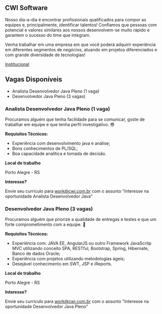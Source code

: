 
## CWI Software


Nosso dia-a-dia é encontrar profissionais qualificados para compor as equipes e, principalmente, identificar talentos! Confiamos que pessoas com potencial e valores similares aos nossos desenvolvem-se muito rápido e garantem o sucesso do time que integram.  

Venha trabalhar em uma empresa em que você poderá adquirir experiência em diferentes segmentos de negócios, atuando em projetos diferenciados e com grande diversidade de tecnologias!

[Institucional](http://www.cwi.com.br)

## Vagas Disponíveis

* Analista Desenvolvedor Java Pleno (1 vaga)
* Desenvolvedor Java Pleno (3 vagas)

### Analista Desenvolvedor Java Pleno (1 vaga)

Procuramos alguém que tenha facilidade para se comunicar, goste de trabalhar em equipe e que tenha perfil investigativo. :sunglasses:

**Requisitos Técnicos:**

 * Experiência com desenvolvimento java e análise;
 * Bons conhecimentos de PL/SQL;
 * Boa capacidade analítica e tomada de decisão.


**Local de trabalho**

Porto Alegre - RS

**Interesse?**

Envie seu currículo para [work@cwi.com.br](mailto:work@cwi.com.br) com o assunto "Interesse na oportunidade Analista Desenvolvedor Java"

### Desenvolvedor Java Pleno (3 vagas)

Procuramos alguém que priorize a qualidade de entregas e testes e que um forte comprometimento com a equipe. :muscle:

**Requisitos Técnicos:**

 * Experiência com: JAVA EE, AngularJS ou outro Framework JavaScritp MVC utilizando conceito SPA, RESTful, Bootstrap, Spring, Hibernate, Banco de dados Oracle;
* Experiência com projetos utilizando metodologias ágeis;
* Desejável conhecimento em SWT, JSP e iReports.


**Local de trabalho**

Porto Alegre - RS

**Interesse?**

Envie seu currículo para [work@cwi.com.br](mailto:work@cwi.com.br) com o assunto "Interesse na oportunidade Desenvolvedor Java Pleno"

